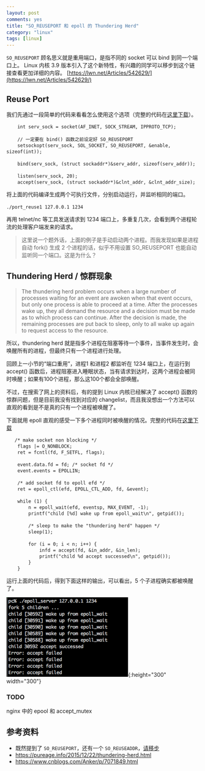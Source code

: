 ```yaml
---
layout: post
comments: yes
title: "SO_REUSEPORT 和 epoll 的 Thundering Herd"
category: "linux"
tags: [linux]
---
```


`SO_REUSEPORT` 顾名思义就是重用端口，是指不同的 socket 可以 bind 到同一个端口上。 Linux 内核 3.9 版本引入了这个新特性，有兴趣的同学可以移步到这个链接查看更加详细的内容。 [https://lwn.net/Articles/542629/](https://lwn.net/Articles/542629/)

## Reuse Port 
我们先通过一段简单的代码来看看怎么使用这个选项（完整的代码在[这里下载](/image/2018/server.c)）。

```
    int serv_sock = socket(AF_INET, SOCK_STREAM, IPPROTO_TCP);

    // 一定要在 bind() 函数之前设定好 SO_REUSEPORT
    setsockopt(serv_sock, SOL_SOCKET, SO_REUSEPORT, &enable, sizeof(int));

    bind(serv_sock, (struct sockaddr*)&serv_addr, sizeof(serv_addr));

    listen(serv_sock, 20);
    accept(serv_sock, (struct sockaddr*)&clnt_addr, &clnt_addr_size);

```

将上面的代码编译生成两个可执行文件，分别启动运行，并监听相同的端口。

`./port_reuse1 127.0.0.1 1234`

再用 telnet/nc 等工具发送请求到 1234 端口上，多重复几次，会看到两个进程轮流的处理客户端发来的请求。

> 这里说一个题外话，上面的例子是手动启动两个进程。而我发现如果是进程自动 fork() 生成 2 个进程的话，似乎不用设置 SO_REUSEPORT 也能自动监听同一个端口。这是为什么？

## Thundering Herd / 惊群现象

> The thundering herd problem occurs when a large number of processes waiting for an event are awoken when that event occurs, but only one process is able to proceed at a time. After the processes wake up, they all demand the resource and a decision must be made as to which process can continue. After the decision is made, the remaining processes are put back to sleep, only to all wake up again to request access to the resource.  

所以，thundering herd 就是指多个进程在阻塞等待一个事件，当事件发生时，会唤醒所有的进程，但最终只有一个进程进行处理。

回顾上一小节的“端口重用”，进程1 和进程2 都监听在 1234 端口上，在运行到 accept() 函数后，进程阻塞进入睡眠状态，当有请求到达时，这两个进程会被同时唤醒；如果有100个进程，那么这100个都会全部唤醒。

不过，在搜索了网上的资料后，有的提到 Linux 内核已经解决了 accept() 函数的惊群问题，但是目前我没有找到对应的 changelist，而且我没想出一个方法可以直观的看到是不是真的只有一个进程被唤醒了。

下面就用 epoll 直观的感受一下多个进程同时被唤醒的情况。完整的代码在[这里下载](/image/2018/epoll_server.c)

```
   /* make socket non blocking */
    flags |= O_NONBLOCK;
    ret = fcntl(fd, F_SETFL, flags);

    event.data.fd = fd; /* socket fd */
    event.events = EPOLLIN;

    /* add socket fd to epoll efd */
    ret = epoll_ctl(efd, EPOLL_CTL_ADD, fd, &event); 

    while (1) {
        n = epoll_wait(efd, eventsp, MAX_EVENT, -1);
        printf("child [%d] wake up from epoll_wait\n", getpid());

        /* sleep to make the "thundering herd" happen */
        sleep(1);

        for (i = 0; i < n; i++) {
            infd = accept(fd, &in_addr, &in_len);
            printf("child %d accept successed\n", getpid());
        }
    }
```

运行上面的代码后，得到下面这样的输出，可以看出，5 个子进程确实都被唤醒了。

![result](/image/2018/epoll.png){:height="300" width="300"}

### TODO  
nginx 中的 epool 和 accept_mutex

## 参考资料 

- 既然提到了 `SO_REUSEPORT`，还有一个 `SO_REUSEADDR`，[请移步](https://zhuanlan.zhihu.com/p/31329253)
- https://pureage.info/2015/12/22/thundering-herd.html
- https://www.cnblogs.com/Anker/p/7071849.html





